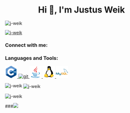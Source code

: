 <h1 align="center">Hi 👋, I'm Justus Weik</h1>
<p align="left"> <img src="https://komarev.com/ghpvc/?username=j-weik&label=Profile%20views&color=0e75b6&style=flat" alt="j-weik" /> </p>

<p align="left"> <a href="https://github.com/ryo-ma/github-profile-trophy"><img src="https://github-profile-trophy.vercel.app/?username=j-weik" alt="j-weik" /></a> </p>

<h3 align="left">Connect with me:</h3>
<p align="left">
</p>

<h3 align="left">Languages and Tools:</h3>
<p align="left"> <a href="https://www.w3schools.com/cpp/" target="_blank" rel="noreferrer"> <img src="https://raw.githubusercontent.com/devicons/devicon/master/icons/cplusplus/cplusplus-original.svg" alt="cplusplus" width="40" height="40"/> </a> <a href="https://git-scm.com/" target="_blank" rel="noreferrer"> <img src="https://www.vectorlogo.zone/logos/git-scm/git-scm-icon.svg" alt="git" width="40" height="40"/> </a> <a href="https://www.java.com" target="_blank" rel="noreferrer"> <img src="https://raw.githubusercontent.com/devicons/devicon/master/icons/java/java-original.svg" alt="java" width="40" height="40"/> </a> <a href="https://www.linux.org/" target="_blank" rel="noreferrer"> <img src="https://raw.githubusercontent.com/devicons/devicon/master/icons/linux/linux-original.svg" alt="linux" width="40" height="40"/> </a> <a href="https://www.mysql.com/" target="_blank" rel="noreferrer"> <img src="https://raw.githubusercontent.com/devicons/devicon/master/icons/mysql/mysql-original-wordmark.svg" alt="mysql" width="40" height="40"/> </a> </p>

<p><img align="left" src="https://github-readme-stats.vercel.app/api/top-langs?username=j-weik&show_icons=true&locale=en&layout=compact&theme=tokyonight&hide_border=false" alt="j-weik" /></p>

<p>&nbsp;<img align="center" src="https://github-readme-stats.vercel.app/api?username=j-weik&show_icons=true&locale=en&theme=tokyonight&hide_border=false" alt="j-weik" /></p>

<p><img align="center" src="https://github-readme-streak-stats.herokuapp.com/?user=j-weik&theme=tokyonight&hide_border=false" alt="j-weik" /></p>

###![](https://quotes-github-readme.vercel.app/api?type=horizontal&theme=tokyonight)
